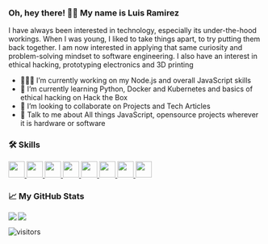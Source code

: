 
<h3> Oh, hey there! 👋🏻  My name is Luis Ramirez </h3>

<p>I have always been interested in technology, especially its under-the-hood workings. When I was young, I liked to take things apart, to try putting them back together. I am now interested in applying that same curiosity and problem-solving mindset to software engineering.
I also have an interest in ethical hacking, prototyping electronics and 3D printing</p>


- 👨🏼‍💻 I’m currently working on my Node.js and overall JavaScript skills 
- 🌱 I’m currently learning Python, Docker and Kubernetes and basics of ethical hacking on Hack the Box
- 👯 I’m looking to collaborate on Projects and Tech Articles 
- 💬 Talk to me about All things JavaScript, opensource projects wherever it is hardware or software 

<h3> 🛠 Skills </h3>
<a href= https://github.com/Sdaewa?tab=repositories&q=&type=&language=nodejs&sort= > <img width ='32px' src ='https://raw.githubusercontent.com/rahulbanerjee26/githubAboutMeGenerator/main/icons/nodejs.svg'> </a>
<a href= https://github.com/Sdaewa?tab=repositories&q=&type=&language=javascript&sort= > <img width ='32px' src ='https://raw.githubusercontent.com/rahulbanerjee26/githubAboutMeGenerator/main/icons/javascript.svg'> </a>
<a href= https://github.com/Sdaewa?tab=repositories&q=&type=&language=reactjs&sort= > <img width ='32px' src ='https://raw.githubusercontent.com/rahulbanerjee26/githubAboutMeGenerator/main/icons/reactjs.svg'> </a>
<a href= https://github.com/Sdaewa?tab=repositories&q=&type=&language=mongodb&sort= > <img width ='32px' src ='https://raw.githubusercontent.com/rahulbanerjee26/githubAboutMeGenerator/main/icons/mongodb.svg'> </a>
<a href= https://github.com/Sdaewa?tab=repositories&q=&type=&language=postgresql&sort= > <img width ='32px' src ='https://raw.githubusercontent.com/rahulbanerjee26/githubAboutMeGenerator/main/icons/postgresql.svg'> </a>
<a href= https://github.com/Sdaewa?tab=repositories&q=&type=&language=git&sort= > <img width ='32px' src ='https://raw.githubusercontent.com/rahulbanerjee26/githubAboutMeGenerator/main/icons/git.svg'> </a>
<a href= https://github.com/Sdaewa?tab=repositories&q=&type=&language=postman&sort= > <img width ='32px' src ='https://raw.githubusercontent.com/rahulbanerjee26/githubAboutMeGenerator/main/icons/postman.svg'> </a>
<a href= https://github.com/Sdaewa?tab=repositories&q=&type=&language=arduino&sort= > <img width ='32px' src ='https://raw.githubusercontent.com/rahulbanerjee26/githubAboutMeGenerator/main/icons/arduino.svg'> </a>


<h3> 📈 My GitHub Stats </h3>

<a href="https://github.com/anuraghazra/github-readme-stats">
<img align="left" src="https://github-readme-stats.vercel.app/api?username=Sdaewa&count_private=true&show_icons=true&theme=default" />
</a>
<a href="https://github.com/anuraghazra/convoychat">
<img align="center" src="https://github-readme-stats.vercel.app/api/top-langs/?username=Sdaewa&theme=default" />
</a>


![visitors](https://visitor-badge.glitch.me/badge?page_id=Sdaewa.Sdaewa)

